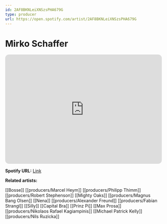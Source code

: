 ```yaml
---
id: 2AF8BKNLeiXNSzsPHA679G
type: producer
url: https://open.spotify.com/artist/2AF8BKNLeiXNSzsPHA679G
---
```

# Mirko Schaffer

<iframe style="border-radius:12px" src="https://open.spotify.com/embed/artist/2AF8BKNLeiXNSzsPHA679G" width="100%" height="352" frameBorder="0" allowfullscreen="" allow="autoplay; clipboard-write; encrypted-media; fullscreen; picture-in-picture" loading="lazy"></iframe>

**Spotify URL:** [Link](https://open.spotify.com/artist/2AF8BKNLeiXNSzsPHA679G)

**Related artists:**

[[Bosse]]
[[producers/Marcel Heym]]
[[producers/Philipp Thimm]]
[[producers/Robert Stephenson]]
[[Mighty Oaks]]
[[producers/Magnus Bang Olsen]]
[[Nena]]
[[producers/Alexander Freund]]
[[producers/Fabian Strangl]]
[[Silly]]
[[Capital Bra]]
[[Prinz Pi]]
[[Max Prosa]]
[[producers/Nikolaos Rafael Kagiampinis]]
[[Michael Patrick Kelly]]
[[producers/Nils Ruzicka]]
